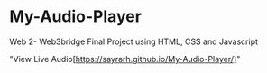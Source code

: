 # My-Audio-Player
Web 2- Web3bridge Final Project using HTML, CSS and Javascript

"View Live Audio[https://sayrarh.github.io/My-Audio-Player/]"
